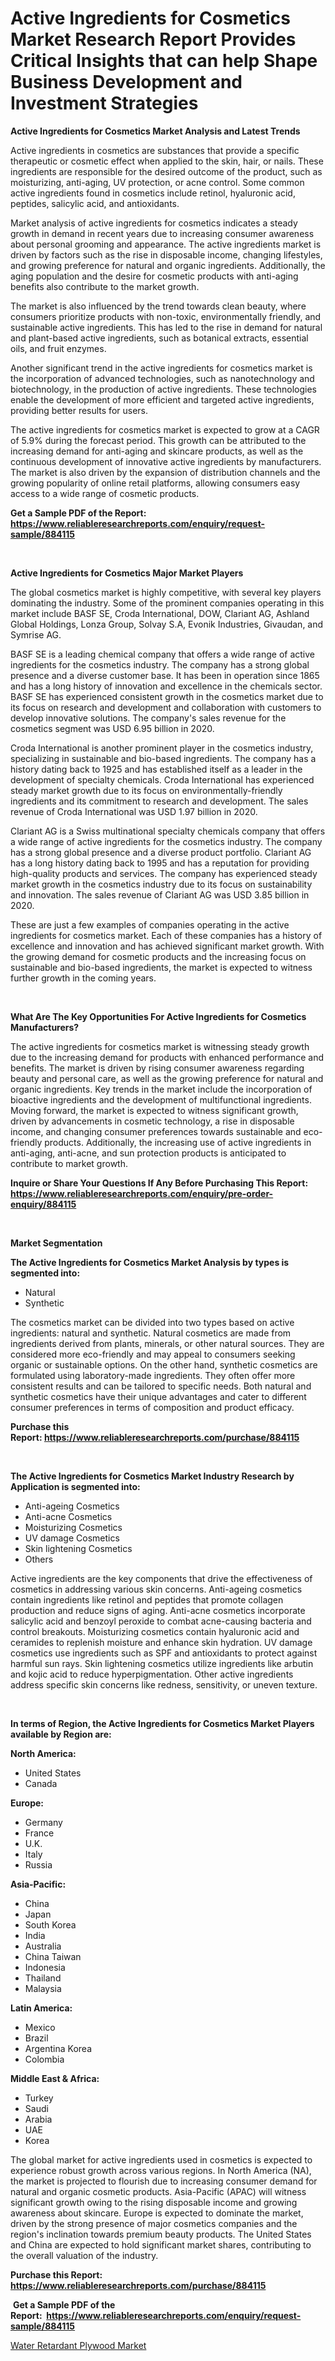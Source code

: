 <p><h1>Active Ingredients for Cosmetics Market Research Report Provides Critical Insights that can help Shape Business Development and Investment Strategies</h1></p><p><strong>Active Ingredients for Cosmetics Market Analysis and Latest Trends</strong></p>
<p><p>Active ingredients in cosmetics are substances that provide a specific therapeutic or cosmetic effect when applied to the skin, hair, or nails. These ingredients are responsible for the desired outcome of the product, such as moisturizing, anti-aging, UV protection, or acne control. Some common active ingredients found in cosmetics include retinol, hyaluronic acid, peptides, salicylic acid, and antioxidants.</p><p>Market analysis of active ingredients for cosmetics indicates a steady growth in demand in recent years due to increasing consumer awareness about personal grooming and appearance. The active ingredients market is driven by factors such as the rise in disposable income, changing lifestyles, and growing preference for natural and organic ingredients. Additionally, the aging population and the desire for cosmetic products with anti-aging benefits also contribute to the market growth.</p><p>The market is also influenced by the trend towards clean beauty, where consumers prioritize products with non-toxic, environmentally friendly, and sustainable active ingredients. This has led to the rise in demand for natural and plant-based active ingredients, such as botanical extracts, essential oils, and fruit enzymes.</p><p>Another significant trend in the active ingredients for cosmetics market is the incorporation of advanced technologies, such as nanotechnology and biotechnology, in the production of active ingredients. These technologies enable the development of more efficient and targeted active ingredients, providing better results for users.</p><p>The active ingredients for cosmetics market is expected to grow at a CAGR of 5.9% during the forecast period. This growth can be attributed to the increasing demand for anti-aging and skincare products, as well as the continuous development of innovative active ingredients by manufacturers. The market is also driven by the expansion of distribution channels and the growing popularity of online retail platforms, allowing consumers easy access to a wide range of cosmetic products.</p></p>
<p><strong>Get a Sample PDF of the Report:&nbsp; <a href="https://www.reliableresearchreports.com/enquiry/request-sample/884115">https://www.reliableresearchreports.com/enquiry/request-sample/884115</a></strong></p>
<p>&nbsp;</p>
<p><strong>Active Ingredients for Cosmetics Major Market Players</strong></p>
<p><p>The global cosmetics market is highly competitive, with several key players dominating the industry. Some of the prominent companies operating in this market include BASF SE, Croda International, DOW, Clariant AG, Ashland Global Holdings, Lonza Group, Solvay S.A, Evonik Industries, Givaudan, and Symrise AG.</p><p>BASF SE is a leading chemical company that offers a wide range of active ingredients for the cosmetics industry. The company has a strong global presence and a diverse customer base. It has been in operation since 1865 and has a long history of innovation and excellence in the chemicals sector. BASF SE has experienced consistent growth in the cosmetics market due to its focus on research and development and collaboration with customers to develop innovative solutions. The company's sales revenue for the cosmetics segment was USD 6.95 billion in 2020.</p><p>Croda International is another prominent player in the cosmetics industry, specializing in sustainable and bio-based ingredients. The company has a history dating back to 1925 and has established itself as a leader in the development of specialty chemicals. Croda International has experienced steady market growth due to its focus on environmentally-friendly ingredients and its commitment to research and development. The sales revenue of Croda International was USD 1.97 billion in 2020.</p><p>Clariant AG is a Swiss multinational specialty chemicals company that offers a wide range of active ingredients for the cosmetics industry. The company has a strong global presence and a diverse product portfolio. Clariant AG has a long history dating back to 1995 and has a reputation for providing high-quality products and services. The company has experienced steady market growth in the cosmetics industry due to its focus on sustainability and innovation. The sales revenue of Clariant AG was USD 3.85 billion in 2020.</p><p>These are just a few examples of companies operating in the active ingredients for cosmetics market. Each of these companies has a history of excellence and innovation and has achieved significant market growth. With the growing demand for cosmetic products and the increasing focus on sustainable and bio-based ingredients, the market is expected to witness further growth in the coming years.</p></p>
<p>&nbsp;</p>
<p><strong>What Are The Key Opportunities For Active Ingredients for Cosmetics Manufacturers?</strong></p>
<p><p>The active ingredients for cosmetics market is witnessing steady growth due to the increasing demand for products with enhanced performance and benefits. The market is driven by rising consumer awareness regarding beauty and personal care, as well as the growing preference for natural and organic ingredients. Key trends in the market include the incorporation of bioactive ingredients and the development of multifunctional ingredients. Moving forward, the market is expected to witness significant growth, driven by advancements in cosmetic technology, a rise in disposable income, and changing consumer preferences towards sustainable and eco-friendly products. Additionally, the increasing use of active ingredients in anti-aging, anti-acne, and sun protection products is anticipated to contribute to market growth.</p></p>
<p><strong>Inquire or Share Your Questions If Any Before Purchasing This Report: <a href="https://www.reliableresearchreports.com/enquiry/pre-order-enquiry/884115">https://www.reliableresearchreports.com/enquiry/pre-order-enquiry/884115</a></strong></p>
<p>&nbsp;</p>
<p><strong>Market Segmentation</strong></p>
<p><strong>The Active Ingredients for Cosmetics Market Analysis by types is segmented into:</strong></p>
<p><ul><li>Natural</li><li>Synthetic</li></ul></p>
<p><p>The cosmetics market can be divided into two types based on active ingredients: natural and synthetic. Natural cosmetics are made from ingredients derived from plants, minerals, or other natural sources. They are considered more eco-friendly and may appeal to consumers seeking organic or sustainable options. On the other hand, synthetic cosmetics are formulated using laboratory-made ingredients. They often offer more consistent results and can be tailored to specific needs. Both natural and synthetic cosmetics have their unique advantages and cater to different consumer preferences in terms of composition and product efficacy.</p></p>
<p><strong>Purchase this Report:&nbsp;<a href="https://www.reliableresearchreports.com/purchase/884115">https://www.reliableresearchreports.com/purchase/884115</a></strong></p>
<p>&nbsp;</p>
<p><strong>The Active Ingredients for Cosmetics Market Industry Research by Application is segmented into:</strong></p>
<p><ul><li>Anti-ageing Cosmetics</li><li>Anti-acne Cosmetics</li><li>Moisturizing Cosmetics</li><li>UV damage Cosmetics</li><li>Skin lightening Cosmetics</li><li>Others</li></ul></p>
<p><p>Active ingredients are the key components that drive the effectiveness of cosmetics in addressing various skin concerns. Anti-ageing cosmetics contain ingredients like retinol and peptides that promote collagen production and reduce signs of aging. Anti-acne cosmetics incorporate salicylic acid and benzoyl peroxide to combat acne-causing bacteria and control breakouts. Moisturizing cosmetics contain hyaluronic acid and ceramides to replenish moisture and enhance skin hydration. UV damage cosmetics use ingredients such as SPF and antioxidants to protect against harmful sun rays. Skin lightening cosmetics utilize ingredients like arbutin and kojic acid to reduce hyperpigmentation. Other active ingredients address specific skin concerns like redness, sensitivity, or uneven texture.</p></p>
<p>&nbsp;</p>
<p><strong>In terms of Region, the Active Ingredients for Cosmetics Market Players available by Region are:</strong></p>
<p>
    <p> <strong> North America: </strong>
        <ul>
            <li>United States</li>
            <li>Canada</li>
        </ul>
        </p> 
    <p> <strong> Europe: </strong>
        <ul>
            <li>Germany</li>
            <li>France</li>
            <li>U.K.</li>
            <li>Italy</li>
            <li>Russia</li>
        </ul>
        </p> 
    <p> <strong> Asia-Pacific: </strong>
        <ul>
            <li>China</li>
            <li>Japan</li>
            <li>South Korea</li>
            <li>India</li>
            <li>Australia</li>
            <li>China Taiwan</li>
            <li>Indonesia</li>
            <li>Thailand</li>
            <li>Malaysia</li>
        </ul>
        </p> 
    <p> <strong> Latin America: </strong>
        <ul>
            <li>Mexico</li>
            <li>Brazil</li>
            <li>Argentina Korea</li>
            <li>Colombia</li>
        </ul>
        </p> 
    <p> <strong> Middle East & Africa: </strong>
        <ul>
            <li>Turkey</li>
            <li>Saudi</li>
            <li>Arabia</li>
            <li>UAE</li>
            <li>Korea</li>
        </ul>
    </p>
    </p>
<p><p>The global market for active ingredients used in cosmetics is expected to experience robust growth across various regions. In North America (NA), the market is projected to flourish due to increasing consumer demand for natural and organic cosmetic products. Asia-Pacific (APAC) will witness significant growth owing to the rising disposable income and growing awareness about skincare. Europe is expected to dominate the market, driven by the strong presence of major cosmetics companies and the region's inclination towards premium beauty products. The United States and China are expected to hold significant market shares, contributing to the overall valuation of the industry.</p></p>
<p><strong>Purchase this Report: <a href="https://www.reliableresearchreports.com/purchase/884115">https://www.reliableresearchreports.com/purchase/884115</a></strong></p>
<p>&nbsp;<strong>Get a Sample PDF of the Report:&nbsp;&nbsp;<a href="https://www.reliableresearchreports.com/enquiry/request-sample/884115">https://www.reliableresearchreports.com/enquiry/request-sample/884115</a></strong></p>
<p><strong></strong></p>
<p><p><a href="https://github.com/NorbertYates/Market-Research-Report-List-2/blob/main/water-retardant-plywood-market.md">Water Retardant Plywood Market</a></p></p>